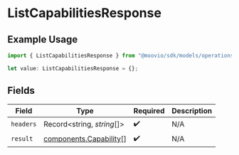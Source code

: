 # ListCapabilitiesResponse

## Example Usage

```typescript
import { ListCapabilitiesResponse } from "@moovio/sdk/models/operations";

let value: ListCapabilitiesResponse = {};
```

## Fields

| Field                                                            | Type                                                             | Required                                                         | Description                                                      |
| ---------------------------------------------------------------- | ---------------------------------------------------------------- | ---------------------------------------------------------------- | ---------------------------------------------------------------- |
| `headers`                                                        | Record<string, *string*[]>                                       | :heavy_check_mark:                                               | N/A                                                              |
| `result`                                                         | [components.Capability](../../models/components/capability.md)[] | :heavy_check_mark:                                               | N/A                                                              |